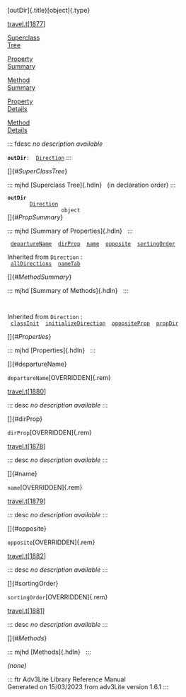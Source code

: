 [outDir]{.title}[object]{.type}

[travel.t](../file/travel.t.html)\[[1877](../source/travel.t.html#1877)\]

[Superclass\
Tree](#_SuperClassTree_)

[Property\
Summary](#_PropSummary_)

[Method\
Summary](#_MethodSummary_)

[Property\
Details](#_Properties_)

[Method\
Details](#_Methods_)

::: fdesc
*no description available*

**`outDir`**` :   `[`Direction`](../object/Direction.html)
:::

[]{#_SuperClassTree_}

::: mjhd
[Superclass Tree]{.hdln}   (in declaration order)
:::

**`outDir`**\
`         `[`Direction`](../object/Direction.html)\
`                 object`\
[]{#_PropSummary_}

::: mjhd
[Summary of Properties]{.hdln}  
:::

` `[`departureName`](#departureName)`  `[`dirProp`](#dirProp)`  `[`name`](#name)`  `[`opposite`](#opposite)`  `[`sortingOrder`](#sortingOrder)`  `

Inherited from `Direction` :\
` `[`allDirections`](../object/Direction.html#allDirections)`  `[`nameTab`](../object/Direction.html#nameTab)`  `

[]{#_MethodSummary_}

::: mjhd
[Summary of Methods]{.hdln}  
:::

` `

Inherited from `Direction` :\
` `[`classInit`](../object/Direction.html#classInit)`  `[`initializeDirection`](../object/Direction.html#initializeDirection)`  `[`oppositeProp`](../object/Direction.html#oppositeProp)`  `[`propDir`](../object/Direction.html#propDir)`  `

[]{#_Properties_}

::: mjhd
[Properties]{.hdln}  
:::

[]{#departureName}

`departureName`[OVERRIDDEN]{.rem}

[travel.t](../file/travel.t.html)\[[1880](../source/travel.t.html#1880)\]

::: desc
*no description available*
:::

[]{#dirProp}

`dirProp`[OVERRIDDEN]{.rem}

[travel.t](../file/travel.t.html)\[[1878](../source/travel.t.html#1878)\]

::: desc
*no description available*
:::

[]{#name}

`name`[OVERRIDDEN]{.rem}

[travel.t](../file/travel.t.html)\[[1879](../source/travel.t.html#1879)\]

::: desc
*no description available*
:::

[]{#opposite}

`opposite`[OVERRIDDEN]{.rem}

[travel.t](../file/travel.t.html)\[[1882](../source/travel.t.html#1882)\]

::: desc
*no description available*
:::

[]{#sortingOrder}

`sortingOrder`[OVERRIDDEN]{.rem}

[travel.t](../file/travel.t.html)\[[1881](../source/travel.t.html#1881)\]

::: desc
*no description available*
:::

[]{#_Methods_}

::: mjhd
[Methods]{.hdln}  
:::

*(none)*

::: ftr
Adv3Lite Library Reference Manual\
Generated on 15/03/2023 from adv3Lite version 1.6.1
:::
